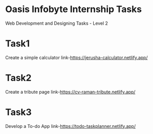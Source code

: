 # Oasis Infobyte Internship Tasks
Web Development and Designing Tasks - Level 2
# Task1
Create a simple calculator
link-https://jerusha-calculator.netlify.app/
# Task2
Create a tribute page
link-https://cv-raman-tribute.netlify.app/
# Task3
Develop a To-do App
link-https://todo-taskplanner.netlify.app/
